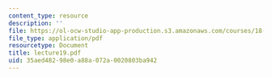 ```yaml
---
content_type: resource
description: ''
file: https://ol-ocw-studio-app-production.s3.amazonaws.com/courses/18-366-random-walks-and-diffusion-fall-2006/35aed48298e0a88a072a0020803ba942_lecture19.pdf
file_type: application/pdf
resourcetype: Document
title: lecture19.pdf
uid: 35aed482-98e0-a88a-072a-0020803ba942
---
```

